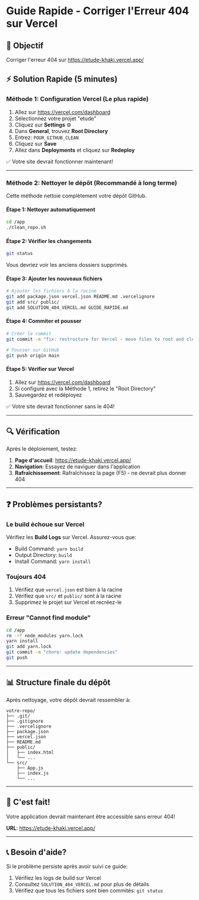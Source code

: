 # Guide Rapide - Corriger l'Erreur 404 sur Vercel

## 🎯 Objectif
Corriger l'erreur 404 sur https://etude-khaki.vercel.app/

## ⚡ Solution Rapide (5 minutes)

### Méthode 1: Configuration Vercel (Le plus rapide)

1. Allez sur https://vercel.com/dashboard
2. Sélectionnez votre projet "etude"
3. Cliquez sur **Settings** ⚙️
4. Dans **General**, trouvez **Root Directory**
5. Entrez: `POUR_GITHUB_CLEAN`
6. Cliquez sur **Save**
7. Allez dans **Deployments** et cliquez sur **Redeploy**

✅ Votre site devrait fonctionner maintenant!

---

### Méthode 2: Nettoyer le dépôt (Recommandé à long terme)

Cette méthode nettoie complètement votre dépôt GitHub.

#### Étape 1: Nettoyer automatiquement

```bash
cd /app
./clean_repo.sh
```

#### Étape 2: Vérifier les changements

```bash
git status
```

Vous devriez voir les anciens dossiers supprimés.

#### Étape 3: Ajouter les nouveaux fichiers

```bash
# Ajouter les fichiers à la racine
git add package.json vercel.json README.md .vercelignore
git add src/ public/
git add SOLUTION_404_VERCEL.md GUIDE_RAPIDE.md
```

#### Étape 4: Commiter et pousser

```bash
# Créer le commit
git commit -m "fix: restructure for Vercel - move files to root and clean repo"

# Pousser sur GitHub
git push origin main
```

#### Étape 5: Vérifier sur Vercel

1. Allez sur https://vercel.com/dashboard
2. Si configuré avec la Méthode 1, retirez le "Root Directory"
3. Sauvegardez et redéployez

✅ Votre site devrait fonctionner sans le 404!

---

## 🔍 Vérification

Après le déploiement, testez:

1. **Page d'accueil**: https://etude-khaki.vercel.app/
2. **Navigation**: Essayez de naviguer dans l'application
3. **Rafraîchissement**: Rafraîchissez la page (F5) - ne devrait plus donner 404

---

## ❓ Problèmes persistants?

### Le build échoue sur Vercel

Vérifiez les **Build Logs** sur Vercel. Assurez-vous que:
- Build Command: `yarn build`
- Output Directory: `build`
- Install Command: `yarn install`

### Toujours 404

1. Vérifiez que `vercel.json` est bien à la racine
2. Vérifiez que `src/` et `public/` sont à la racine
3. Supprimez le projet sur Vercel et recréez-le

### Erreur "Cannot find module"

```bash
cd /app
rm -rf node_modules yarn.lock
yarn install
git add yarn.lock
git commit -m "chore: update dependencies"
git push
```

---

## 📊 Structure finale du dépôt

Après nettoyage, votre dépôt devrait ressembler à:

```
votre-repo/
├── .git/
├── .gitignore
├── .vercelignore
├── package.json
├── vercel.json
├── README.md
├── public/
│   ├── index.html
│   └── ...
└── src/
    ├── App.js
    ├── index.js
    └── ...
```

---

## 🎉 C'est fait!

Votre application devrait maintenant être accessible sans erreur 404!

**URL**: https://etude-khaki.vercel.app/

---

## 📞 Besoin d'aide?

Si le problème persiste après avoir suivi ce guide:

1. Vérifiez les logs de build sur Vercel
2. Consultez `SOLUTION_404_VERCEL.md` pour plus de détails
3. Vérifiez que tous les fichiers sont bien commités: `git status`
